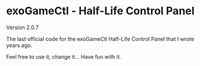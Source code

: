 # exoGameCtl - Half-Life Control Panel
Version 2.0.7

The last official code for the exoGameCtl Half-Life Control Panel that I wrote years ago.

Feel free to use it, change it...   Have fun with it.
